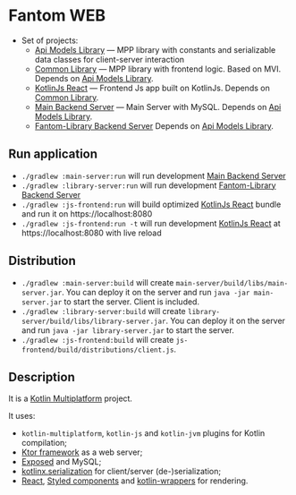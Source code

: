 # Fantom WEB

* Set of projects:
  * [Api Models Library](api-models) &mdash; MPP library with constants and serializable data classes for client-server interaction
  * [Common Library](shared) &mdash; MPP library with frontend logic. Based on MVI. Depends on [Api Models Library](api-models).
  * [KotlinJs React](js-frontend) &mdash; Frontend Js app built on KotlinJs. Depends on [Common Library](shared).
  * [Main Backend Server](main-server) &mdash; Main Server with MySQL. Depends on [Api Models Library](api-models). 
  * [Fantom-Library Backend Server](library-server) Depends on [Api Models Library](api-models).

## Run application

- `./gradlew :main-server:run` will run development [Main Backend Server](main-server)
- `./gradlew :library-server:run` will run development [Fantom-Library Backend Server](library-server)
- `./gradlew :js-frontend:run` will build optimized [KotlinJs React](js-frontend) bundle and run it on https://localhost:8080
- `./gradlew :js-frontend:run -t` will run development [KotlinJs React](js-frontend) at https://localhost:8080 with live reload
    
## Distribution

- `./gradlew :main-server:build` will create `main-server/build/libs/main-server.jar`. You can deploy it on the server and run `java -jar main-server.jar` to start the server. Client is included.
- `./gradlew :library-server:build` will create `library-server/build/libs/library-server.jar`. You can deploy it on the server and run `java -jar library-server.jar` to start the server.
- `./gradlew :js-frontend:build` will create `js-frontend/build/distributions/client.js`.

## Description

It is a [Kotlin Multiplatform](https://kotlinlang.org/docs/reference/multiplatform.html) project.

It uses:
- `kotlin-multiplatform`, `kotlin-js` and `kotlin-jvm` plugins for Kotlin compilation;
- [Ktor framework](https://ktor.io) as a web server;
- [Exposed](https://github.com/JetBrains/Exposed) and MySQL;
- [kotlinx.serialization](https://github.com/Kotlin/kotlinx.serialization) for client/server (de-)serialization;
- [React](https://reactjs.org), [Styled components](https://www.styled-components.com) and [kotlin-wrappers](https://github.com/JetBrains/kotlin-wrappers) for rendering. 